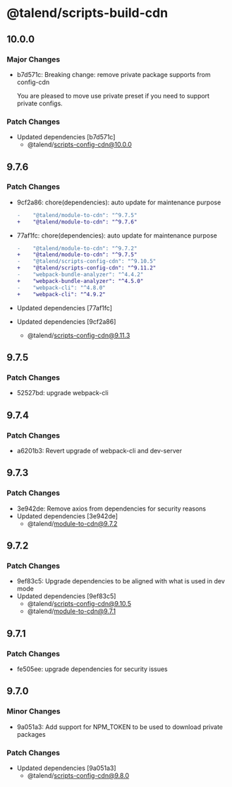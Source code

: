 # @talend/scripts-build-cdn

## 10.0.0

### Major Changes

- b7d571c: Breaking change: remove private package supports from config-cdn

  You are pleased to move use private preset if you need to support private configs.

### Patch Changes

- Updated dependencies [b7d571c]
  - @talend/scripts-config-cdn@10.0.0

## 9.7.6

### Patch Changes

- 9cf2a86: chore(dependencies): auto update for maintenance purpose

  ```diff
  -    "@talend/module-to-cdn": "^9.7.5"
  +    "@talend/module-to-cdn": "^9.7.6"
  ```

- 77af1fc: chore(dependencies): auto update for maintenance purpose

  ```diff
  -    "@talend/module-to-cdn": "^9.7.2"
  +    "@talend/module-to-cdn": "^9.7.5"
  -    "@talend/scripts-config-cdn": "^9.10.5"
  +    "@talend/scripts-config-cdn": "^9.11.2"
  -    "webpack-bundle-analyzer": "^4.4.2"
  +    "webpack-bundle-analyzer": "^4.5.0"
  -    "webpack-cli": "^4.8.0"
  +    "webpack-cli": "^4.9.2"
  ```

- Updated dependencies [77af1fc]
- Updated dependencies [9cf2a86]
  - @talend/scripts-config-cdn@9.11.3

## 9.7.5

### Patch Changes

- 52527bd: upgrade webpack-cli

## 9.7.4

### Patch Changes

- a6201b3: Revert upgrade of webpack-cli and dev-server

## 9.7.3

### Patch Changes

- 3e942de: Remove axios from dependencies for security reasons
- Updated dependencies [3e942de]
  - @talend/module-to-cdn@9.7.2

## 9.7.2

### Patch Changes

- 9ef83c5: Upgrade dependencies to be aligned with what is used in dev mode
- Updated dependencies [9ef83c5]
  - @talend/scripts-config-cdn@9.10.5
  - @talend/module-to-cdn@9.7.1

## 9.7.1

### Patch Changes

- fe505ee: upgrade dependencies for security issues

## 9.7.0

### Minor Changes

- 9a051a3: Add support for NPM_TOKEN to be used to download private packages

### Patch Changes

- Updated dependencies [9a051a3]
  - @talend/scripts-config-cdn@9.8.0
